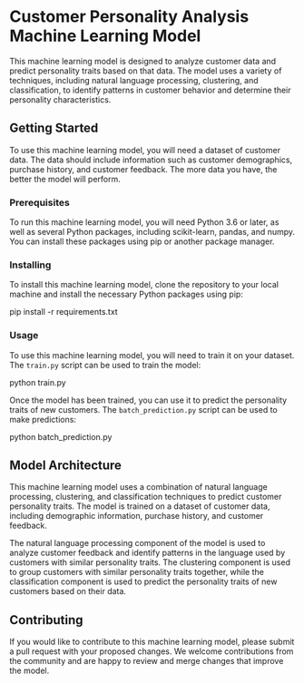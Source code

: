 # Customer Personality Analysis Machine Learning Model

This machine learning model is designed to analyze customer data and predict personality traits based on that data. The model uses a variety of techniques, including natural language processing, clustering, and classification, to identify patterns in customer behavior and determine their personality characteristics.

## Getting Started

To use this machine learning model, you will need a dataset of customer data. The data should include information such as customer demographics, purchase history, and customer feedback. The more data you have, the better the model will perform.

### Prerequisites

To run this machine learning model, you will need Python 3.6 or later, as well as several Python packages, including scikit-learn, pandas, and numpy. You can install these packages using pip or another package manager.

### Installing

To install this machine learning model, clone the repository to your local machine and install the necessary Python packages using pip:

pip install -r requirements.txt

### Usage

To use this machine learning model, you will need to train it on your dataset. The `train.py` script can be used to train the model:


python train.py 


Once the model has been trained, you can use it to predict the personality traits of new customers. The `batch_prediction.py` script can be used to make predictions:


python batch_prediction.py 


## Model Architecture

This machine learning model uses a combination of natural language processing, clustering, and classification techniques to predict customer personality traits. The model is trained on a dataset of customer data, including demographic information, purchase history, and customer feedback.

The natural language processing component of the model is used to analyze customer feedback and identify patterns in the language used by customers with similar personality traits. The clustering component is used to group customers with similar personality traits together, while the classification component is used to predict the personality traits of new customers based on their data.

## Contributing

If you would like to contribute to this machine learning model, please submit a pull request with your proposed changes. We welcome contributions from the community and are happy to review and merge changes that improve the model.


